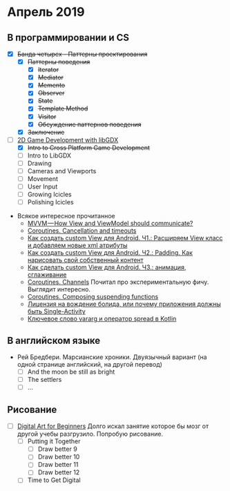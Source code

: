 # Апрель 2019
## В программировании и CS
- [x] ~~Банда четырех - Паттерны проектирования~~
  - [x] ~~Паттерны поведения~~
    - [x] ~~Iterator~~
    - [x] ~~Mediator~~
    - [x] ~~Memento~~
    - [x] ~~Observer~~
    - [x] ~~State~~
    - [x] ~~Template Method~~
    - [x] ~~Visitor~~
    - [x] ~~Обсуждение паттернов поведения~~
  - [x] ~~Заключение~~

 - [ ] [2D Game Development with libGDX](https://www.udacity.com/course/2d-game-development-with-libgdx--ud405)
   - [x] ~~Intro to Cross Platform Game Development~~
   - [ ] Intro to LibGDX
   - [ ] Drawing
   - [ ] Cameras and Viewports
   - [ ] Movement
   - [ ] User Input
   - [ ] Growing Icicles
   - [ ] Polishing Icicles

 - Всякое интересное прочитанное
   - [MVVM — How View and ViewModel should communicate?](https://android.jlelse.eu/mvvm-how-view-and-viewmodel-should-communicate-8a386ce1bb42)
   - [Coroutines. Cancellation and timeouts](https://kotlinlang.org/docs/reference/coroutines/cancellation-and-timeouts.html)
   - [Как создать сustom View для Android. Ч1.: Расширяем View класс и добавляем новые xml атрибуты ](http://codeandlife.ru/index.php/android/1-creating-custom-android-views-part-1.html)
   - [Как создать custom View для Android. Ч2.: Padding. Как нарисовать свой собственный контент](http://codeandlife.ru/index.php/android/2-creating-custom-android-views-part-2.html)
   - [Как сделать custom View для Android. Ч3.: анимация, сглаживание](http://codeandlife.ru/index.php/android/3-creating-custom-android-views-part-3.html)
   - [Coroutines. Channels](https://kotlinlang.org/docs/reference/coroutines/channels.html) Почитал про экспериментальную фичу. Выглядит интересно.
   - [Coroutines. Composing suspending functions](https://kotlinlang.org/docs/reference/coroutines/composing-suspending-functions.html)
   - [Лицензия на вождение болида, или почему приложения должны быть Single-Activity](https://habr.com/ru/company/redmadrobot/blog/426617/)
   - [Ключевое слово vararg и оператор spread в Kotlin](https://medium.com/nuances-of-programming/%D0%BA%D0%BB%D1%8E%D1%87%D0%B5%D0%B2%D0%BE%D0%B5-%D1%81%D0%BB%D0%BE%D0%B2%D0%BE-vararg-%D0%B8-%D0%BE%D0%BF%D0%B5%D1%80%D0%B0%D1%82%D0%BE%D1%80-spread-%D0%B2-kotlin-2104ee4377d0)

## В английском языке
- Рей Бредбери. Марсианские хроники. Двуязычный вариант (на одной странице английский, на другой перевод)
  - [ ] And the moon be still as bright
  - [ ] The settlers
  - [ ] ...

## Рисование
- [ ] [Digital Art for Beginners](https://www.udemy.com/digital-art-101-from-beginner-to-pro) Долго искал занятие которое бы мозг от другой учебы разгрузило. Попробую рисование.
  - [ ] Putting it Together
    - [ ] Draw better 9
    - [ ] Draw better 10
    - [ ] Draw better 11
    - [ ] Draw better 12
  - [ ] Time to Get Digital